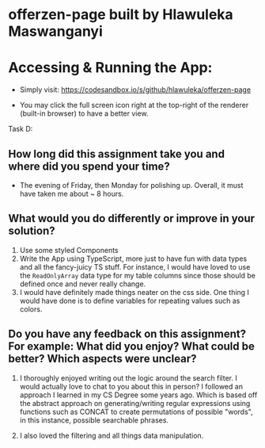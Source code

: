 # offerzen-page built by Hlawuleka Maswanganyi

# Accessing & Running the App:

- Simply visit: https://codesandbox.io/s/github/hlawuleka/offerzen-page

- You may click the full screen icon right at the top-right of the renderer (built-in browser) to have a better view.

Task D:

## How long did this assignment take you and where did you spend your time?

- The evening of Friday, then Monday for polishing up. Overall, it must have taken me about ~ 8 hours.

## What would you do differently or improve in your solution?

1. Use some styled Components
2. Write the App using TypeScript, more just to have fun with data types and all the fancy-juicy TS stuff. For instance, I would have loved to use the `ReadOnlyArray` data type for my table columns since those should be defined once and never really change.
3. I would have definitely made things neater on the css side. One thing I would have done is to define variables for repeating values such as colors.

## Do you have any feedback on this assignment? For example: What did you enjoy? What could be better? Which aspects were unclear?

1. I thoroughly enjoyed writing out the logic around the search filter. I would actually love to chat to you about this in person? I followed an approach I learned in my CS Degree some years ago. Which is based off the abstract approach on generating/writing regular expressions using functions such as CONCAT to create permutations of possible "words", in this instance, possible searchable phrases.

2. I also loved the filtering and all things data manipulation.
